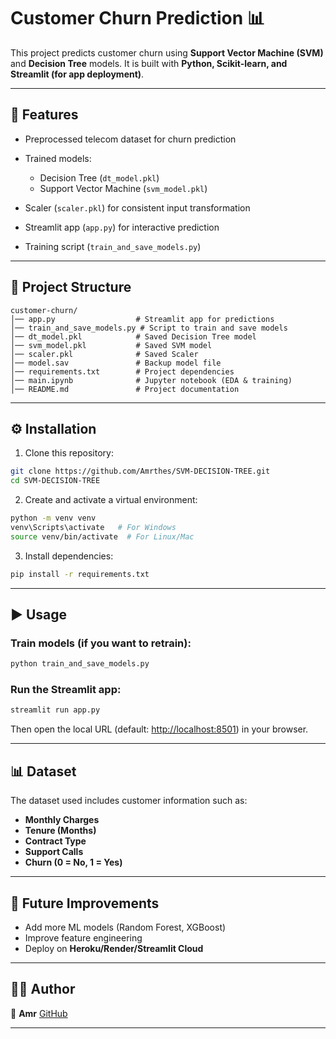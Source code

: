 # Customer Churn Prediction 📊

This project predicts customer churn using **Support Vector Machine (SVM)** and **Decision Tree** models.
It is built with **Python, Scikit-learn, and Streamlit (for app deployment)**.

---

## 🚀 Features

* Preprocessed telecom dataset for churn prediction
* Trained models:

  * Decision Tree (`dt_model.pkl`)
  * Support Vector Machine (`svm_model.pkl`)
* Scaler (`scaler.pkl`) for consistent input transformation
* Streamlit app (`app.py`) for interactive prediction
* Training script (`train_and_save_models.py`)

---

## 📂 Project Structure

```
customer-churn/
│── app.py                  # Streamlit app for predictions
│── train_and_save_models.py # Script to train and save models
│── dt_model.pkl            # Saved Decision Tree model
│── svm_model.pkl           # Saved SVM model
│── scaler.pkl              # Saved Scaler
│── model.sav               # Backup model file
│── requirements.txt        # Project dependencies
│── main.ipynb              # Jupyter notebook (EDA & training)
│── README.md               # Project documentation
```

---

## ⚙️ Installation

1. Clone this repository:

```bash
git clone https://github.com/Amrthes/SVM-DECISION-TREE.git
cd SVM-DECISION-TREE
```

2. Create and activate a virtual environment:

```bash
python -m venv venv
venv\Scripts\activate   # For Windows
source venv/bin/activate  # For Linux/Mac
```

3. Install dependencies:

```bash
pip install -r requirements.txt
```

---

## ▶️ Usage

### Train models (if you want to retrain):

```bash
python train_and_save_models.py
```

### Run the Streamlit app:

```bash
streamlit run app.py
```

Then open the local URL (default: [http://localhost:8501](http://localhost:8501)) in your browser.

---

## 📊 Dataset

The dataset used includes customer information such as:

* **Monthly Charges**
* **Tenure (Months)**
* **Contract Type**
* **Support Calls**
* **Churn (0 = No, 1 = Yes)**

---

## 📌 Future Improvements

* Add more ML models (Random Forest, XGBoost)
* Improve feature engineering
* Deploy on **Heroku/Render/Streamlit Cloud**

---

## 🧑‍💻 Author

👤 **Amr**
[GitHub](https://github.com/Amrthes)

---
